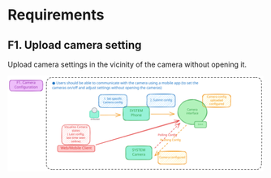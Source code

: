 # Requirements

## F1. Upload camera setting

Upload camera settings in the vicinity of the camera without opening it.

![Alt text](../images/F1-camera-settings.svg)
